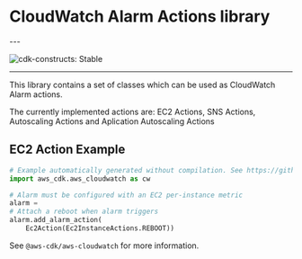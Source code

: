 # CloudWatch Alarm Actions library

<!--BEGIN STABILITY BANNER-->---


![cdk-constructs: Stable](https://img.shields.io/badge/cdk--constructs-stable-success.svg?style=for-the-badge)

---
<!--END STABILITY BANNER-->

This library contains a set of classes which can be used as CloudWatch Alarm actions.

The currently implemented actions are: EC2 Actions, SNS Actions, Autoscaling Actions and Aplication Autoscaling Actions

## EC2 Action Example

```python
# Example automatically generated without compilation. See https://github.com/aws/jsii/issues/826
import aws_cdk.aws_cloudwatch as cw

# Alarm must be configured with an EC2 per-instance metric
alarm =
# Attach a reboot when alarm triggers
alarm.add_alarm_action(
    Ec2Action(Ec2InstanceActions.REBOOT))
```

See `@aws-cdk/aws-cloudwatch` for more information.
